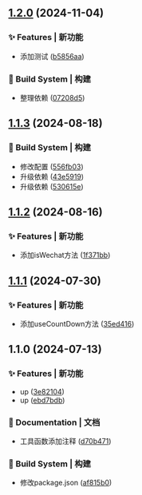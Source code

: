 

## [1.2.0](https://github.com/LUDA0831/ts-utils/compare/1.1.3...1.2.0) (2024-11-04)

### ✨ Features | 新功能

* 添加测试 ([b5856aa](https://github.com/LUDA0831/ts-utils/commit/b5856aa3b33a8d69fef1847a5437d76e6777221e))

### 👷‍ Build System | 构建

* 整理依赖 ([07208d5](https://github.com/LUDA0831/ts-utils/commit/07208d53a47603841b76e1a793cefb0c40a053af))

## [1.1.3](https://github.com/LUDA0831/ts-utils/compare/1.1.2...1.1.3) (2024-08-18)


### 👷‍ Build System | 构建

* 修改配置 ([556fb03](https://github.com/LUDA0831/ts-utils/commit/556fb03c4634471638e62a9115ce2be523579e87))
* 升级依赖 ([43e5919](https://github.com/LUDA0831/ts-utils/commit/43e59195148e731e20039153245cf23c5c530f4b))
* 升级依赖 ([530615e](https://github.com/LUDA0831/ts-utils/commit/530615e6a995572fafa2ec65f236b58a0bd88663))

## [1.1.2](https://github.com/LUDA0831/ts-utils/compare/1.1.1...1.1.2) (2024-08-16)


### ✨ Features | 新功能

* 添加isWechat方法 ([1f371bb](https://github.com/LUDA0831/ts-utils/commit/1f371bbd382635f4e3abac9d36e4b37c93258444))

## [1.1.1](https://github.com/LUDA0831/ts-utils/compare/1.1.0...1.1.1) (2024-07-30)


### ✨ Features | 新功能

* 添加useCountDown方法 ([35ed416](https://github.com/LUDA0831/ts-utils/commit/35ed416a9b169cb5d511c9fb4d482a2d7d4d4bed))

## 1.1.0 (2024-07-13)


### ✨ Features | 新功能

* up ([3e82104](https://github.com/LUDA0831/ts-utils/commit/3e82104c1dc01613b4161e8367d774fe914558d9))
* up ([ebd7bdb](https://github.com/LUDA0831/ts-utils/commit/ebd7bdbd8557c0b8de48c6652822eeb4a05dc9f6))


### 📝 Documentation | 文档

* 工具函数添加注释 ([d70b471](https://github.com/LUDA0831/ts-utils/commit/d70b4714c31c1eabd9e17d2d56945c1218896991))


### 👷‍ Build System | 构建

* 修改package.json ([af815b0](https://github.com/LUDA0831/ts-utils/commit/af815b0065637138bf51fc5b9e5fcb69ea33f121))
